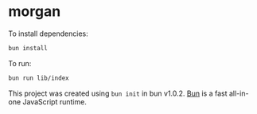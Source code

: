 # morgan

To install dependencies:

```bash
bun install
```

To run:

```bash
bun run lib/index
```

This project was created using `bun init` in bun v1.0.2. [Bun](https://bun.sh) is a fast all-in-one JavaScript runtime.
